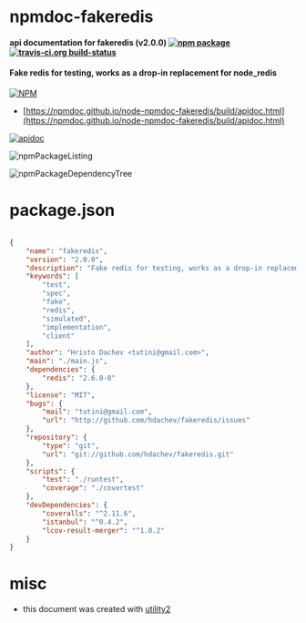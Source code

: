 # npmdoc-fakeredis

#### api documentation for  fakeredis (v2.0.0)  [![npm package](https://img.shields.io/npm/v/npmdoc-fakeredis.svg?style=flat-square)](https://www.npmjs.org/package/npmdoc-fakeredis) [![travis-ci.org build-status](https://api.travis-ci.org/npmdoc/node-npmdoc-fakeredis.svg)](https://travis-ci.org/npmdoc/node-npmdoc-fakeredis)

#### Fake redis for testing, works as a drop-in replacement for node_redis

[![NPM](https://nodei.co/npm/fakeredis.png?downloads=true&downloadRank=true&stars=true)](https://www.npmjs.com/package/fakeredis)

- [https://npmdoc.github.io/node-npmdoc-fakeredis/build/apidoc.html](https://npmdoc.github.io/node-npmdoc-fakeredis/build/apidoc.html)

[![apidoc](https://npmdoc.github.io/node-npmdoc-fakeredis/build/screenCapture.buildCi.browser.%252Ftmp%252Fbuild%252Fapidoc.html.png)](https://npmdoc.github.io/node-npmdoc-fakeredis/build/apidoc.html)

![npmPackageListing](https://npmdoc.github.io/node-npmdoc-fakeredis/build/screenCapture.npmPackageListing.svg)

![npmPackageDependencyTree](https://npmdoc.github.io/node-npmdoc-fakeredis/build/screenCapture.npmPackageDependencyTree.svg)



# package.json

```json

{
    "name": "fakeredis",
    "version": "2.0.0",
    "description": "Fake redis for testing, works as a drop-in replacement for node_redis",
    "keywords": [
        "test",
        "spec",
        "fake",
        "redis",
        "simulated",
        "implementation",
        "client"
    ],
    "author": "Hristo Dachev <tutini@gmail.com>",
    "main": "./main.js",
    "dependencies": {
        "redis": "2.6.0-0"
    },
    "license": "MIT",
    "bugs": {
        "mail": "tutini@gmail.com",
        "url": "http://github.com/hdachev/fakeredis/issues"
    },
    "repository": {
        "type": "git",
        "url": "git://github.com/hdachev/fakeredis.git"
    },
    "scripts": {
        "test": "./runtest",
        "coverage": "./covertest"
    },
    "devDependencies": {
        "coveralls": "^2.11.6",
        "istanbul": "^0.4.2",
        "lcov-result-merger": "^1.0.2"
    }
}
```



# misc
- this document was created with [utility2](https://github.com/kaizhu256/node-utility2)
